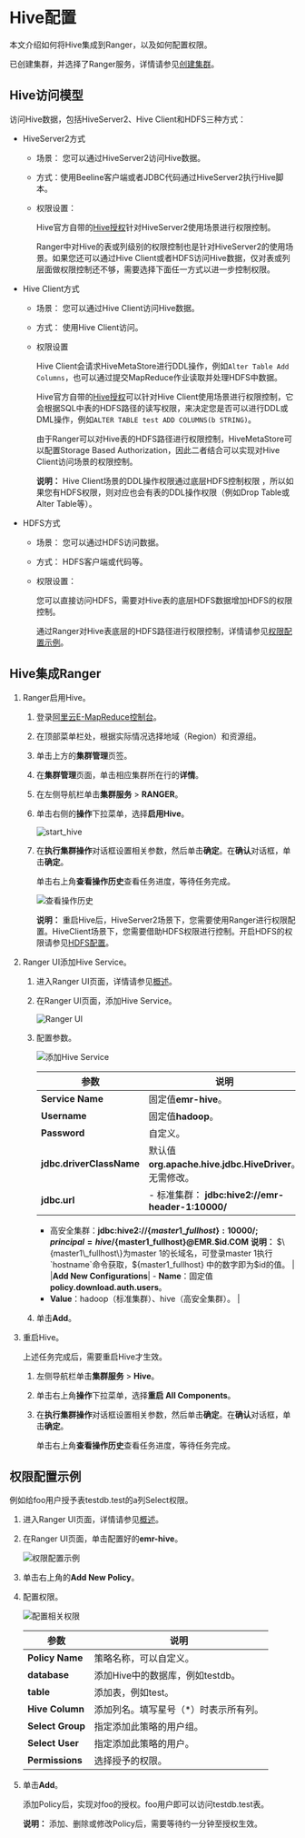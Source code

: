 # Hive配置

本文介绍如何将Hive集成到Ranger，以及如何配置权限。

已创建集群，并选择了Ranger服务，详情请参见[创建集群](/cn.zh-CN/集群管理/集群配置/创建集群.md)。

## Hive访问模型

访问Hive数据，包括HiveServer2、Hive Client和HDFS三种方式：

-   HiveServer2方式
    -   场景： 您可以通过HiveServer2访问Hive数据。
    -   方式：使用Beeline客户端或者JDBC代码通过HiveServer2执行Hive脚本。
    -   权限设置：

        Hive官方自带的[Hive授权](/cn.zh-CN/集群类型/Hadoop集群/组件授权/Hive授权.md)针对HiveServer2使用场景进行权限控制。

        Ranger中对Hive的表或列级别的权限控制也是针对HiveServer2的使用场景。如果您还可以通过Hive Client或者HDFS访问Hive数据，仅对表或列层面做权限控制还不够，需要选择下面任一方式以进一步控制权限。

-   Hive Client方式
    -   场景： 您可以通过Hive Client访问Hive数据。
    -   方式： 使用Hive Client访问。
    -   权限设置

        Hive Client会请求HiveMetaStore进行DDL操作，例如`Alter Table Add Columns`，也可以通过提交MapReduce作业读取并处理HDFS中数据。

        Hive官方自带的[Hive授权](/cn.zh-CN/集群类型/Hadoop集群/组件授权/Hive授权.md)可以针对Hive Client使用场景进行权限控制，它会根据SQL中表的HDFS路径的读写权限，来决定您是否可以进行DDL或DML操作，例如`ALTER TABLE test ADD COLUMNS(b STRING)`。

        由于Ranger可以对Hive表的HDFS路径进行权限控制，HiveMetaStore可以配置Storage Based Authorization，因此二者结合可以实现对Hive Client访问场景的权限控制。

        **说明：** Hive Client场景的DDL操作权限通过底层HDFS控制权限 ，所以如果您有HDFS权限，则对应也会有表的DDL操作权限（例如Drop Table或Alter Table等）。

-   HDFS方式
    -   场景： 您可以通过HDFS访问数据。
    -   方式： HDFS客户端或代码等。
    -   权限设置：

        您可以直接访问HDFS，需要对Hive表的底层HDFS数据增加HDFS的权限控制。

        通过Ranger对Hive表底层的HDFS路径进行权限控制，详情请参见[权限配置示例](#section_ygn_y55_ctn)。


## Hive集成Ranger

1.  Ranger启用Hive。

    1.  登录[阿里云E-MapReduce控制台](https://emr.console.aliyun.com/)。

    2.  在顶部菜单栏处，根据实际情况选择地域（Region）和资源组。

    3.  单击上方的**集群管理**页签。

    4.  在**集群管理**页面，单击相应集群所在行的**详情**。

    5.  在左侧导航栏单击**集群服务** \> **RANGER**。

    6.  单击右侧的**操作**下拉菜单，选择**启用Hive**。

        ![start_hive](https://static-aliyun-doc.oss-cn-hangzhou.aliyuncs.com/assets/img/zh-CN/7693027951/p81452.png)

    7.  在**执行集群操作**对话框设置相关参数，然后单击**确定**。在**确认**对话框，单击**确定**。

        单击右上角**查看操作历史**查看任务进度，等待任务完成。

        ![查看操作历史](https://static-aliyun-doc.oss-cn-hangzhou.aliyuncs.com/assets/img/zh-CN/7693027951/p11502.png)

        **说明：** 重启Hive后，HiveServer2场景下，您需要使用Ranger进行权限配置。HiveClient场景下，您需要借助HDFS权限进行控制。开启HDFS的权限请参见[HDFS配置](/cn.zh-CN/集群类型/Hadoop集群/Ranger/组件集成/HDFS配置.md)。

2.  Ranger UI添加Hive Service。

    1.  进入Ranger UI页面，详情请参见[概述](/cn.zh-CN/集群类型/Hadoop集群/Ranger/概述.md)。

    2.  在Ranger UI页面，添加Hive Service。

        ![Ranger UI](https://static-aliyun-doc.oss-cn-hangzhou.aliyuncs.com/assets/img/zh-CN/8693027951/p11506.png)

    3.  配置参数。

        ![添加Hive Service](https://static-aliyun-doc.oss-cn-hangzhou.aliyuncs.com/assets/img/zh-CN/8693027951/p11507.png)

        |参数|说明|
        |--|--|
        |**Service Name**|固定值**emr-hive**。|
        |**Username**|固定值**hadoop**。|
        |**Password**|自定义。|
        |**jdbc.driverClassName**|默认值**org.apache.hive.jdbc.HiveDriver**。无需修改。|
        |**jdbc.url**|        -   标准集群： **jdbc:hive2://emr-header-1:10000/**
        -   高安全集群：**jdbc:hive2://$\{master1\_fullhost\}:10000/;principal=hive/$\{master1\_fullhost\}@EMR.$id.COM**
**说明：** $\{master1\_fullhost\}为master 1的长域名，可登录master 1执行`hostname`命令获取，$\{master1\_fullhost\} 中的数字即为$id的值。 |
        |**Add New Configurations**|        -   **Name**：固定值**policy.download.auth.users**。
        -   **Value**：hadoop（标准集群）、hive（高安全集群）。 |

    4.  单击**Add**。

3.  重启Hive。

    上述任务完成后，需要重启Hive才生效。

    1.  左侧导航栏单击**集群服务** \> **Hive**。

    2.  单击右上角**操作**下拉菜单，选择**重启 All Components**。

    3.  在**执行集群操作**对话框设置相关参数，然后单击**确定**。在**确认**对话框，单击**确定**。

        单击右上角**查看操作历史**查看任务进度，等待任务完成。


## 权限配置示例

例如给foo用户授予表testdb.test的a列Select权限。

1.  进入Ranger UI页面，详情请参见[概述](/cn.zh-CN/集群类型/Hadoop集群/Ranger/概述.md)。

2.  在Ranger UI页面，单击配置好的**emr-hive**。

    ![权限配置示例](https://static-aliyun-doc.oss-cn-hangzhou.aliyuncs.com/assets/img/zh-CN/3370108951/p11509.png)

3.  单击右上角的**Add New Policy**。

4.  配置权限。

    ![配置相关权限](https://static-aliyun-doc.oss-cn-hangzhou.aliyuncs.com/assets/img/zh-CN/2814027951/p11510.png)

    |参数|说明|
    |--|--|
    |**Policy Name**|策略名称，可以自定义。|
    |**database**|添加Hive中的数据库，例如testdb。|
    |**table**|添加表，例如test。|
    |**Hive Column**|添加列名。填写星号（\*）时表示所有列。|
    |**Select Group**|指定添加此策略的用户组。|
    |**Select User**|指定添加此策略的用户。|
    |**Permissions**|选择授予的权限。|

5.  单击**Add**。

    添加Policy后，实现对foo的授权。foo用户即可以访问testdb.test表。

    **说明：** 添加、删除或修改Policy后，需要等待约一分钟至授权生效。


